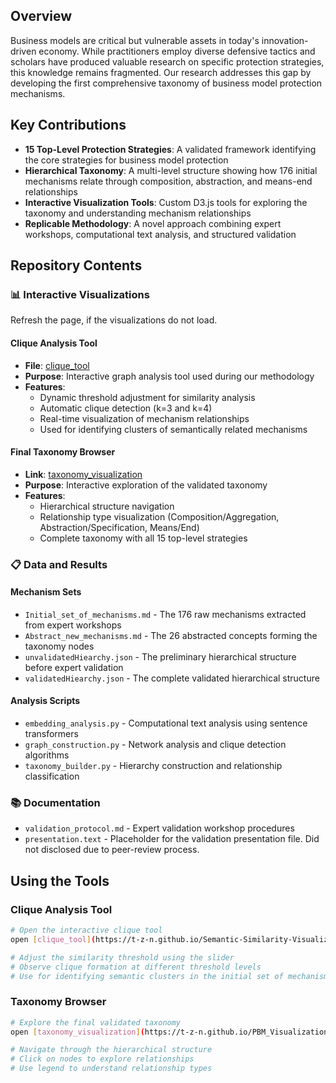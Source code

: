 ## Overview

Business models are critical but vulnerable assets in today's innovation-driven economy. While practitioners employ diverse defensive tactics and scholars have produced valuable research on specific protection strategies, this knowledge remains fragmented. Our research addresses this gap by developing the first comprehensive taxonomy of business model protection mechanisms.

## Key Contributions

- **15 Top-Level Protection Strategies**: A validated framework identifying the core strategies for business model protection
- **Hierarchical Taxonomy**: A multi-level structure showing how 176 initial mechanisms relate through composition, abstraction, and means-end relationships
- **Interactive Visualization Tools**: Custom D3.js tools for exploring the taxonomy and understanding mechanism relationships
- **Replicable Methodology**: A novel approach combining expert workshops, computational text analysis, and structured validation

## Repository Contents

### 📊 Interactive Visualizations

Refresh the page, if the visualizations do not load.

#### Clique Analysis Tool
- **File**: [clique_tool](https://t-z-n.github.io/Semantic-Similarity-Visualizer/)
- **Purpose**: Interactive graph analysis tool used during our methodology
- **Features**:
  - Dynamic threshold adjustment for similarity analysis
  - Automatic clique detection (k=3 and k=4)
  - Real-time visualization of mechanism relationships
  - Used for identifying clusters of semantically related mechanisms

#### Final Taxonomy Browser
- **Link**: [taxonomy_visualization](https://t-z-n.github.io/PBM_Visualization/)
- **Purpose**: Interactive exploration of the validated taxonomy
- **Features**:
  - Hierarchical structure navigation
  - Relationship type visualization (Composition/Aggregation, Abstraction/Specification, Means/End)
  - Complete taxonomy with all 15 top-level strategies

### 📋 Data and Results

#### Mechanism Sets
- `Initial_set_of_mechanisms.md` - The 176 raw mechanisms extracted from expert workshops
- `Abstract_new_mechanisms.md` - The 26 abstracted concepts forming the taxonomy nodes
- `unvalidatedHiearchy.json` - The preliminary hierarchical structure before expert validation
- `validatedHiearchy.json` - The complete validated hierarchical structure

#### Analysis Scripts
- `embedding_analysis.py` - Computational text analysis using sentence transformers
- `graph_construction.py` - Network analysis and clique detection algorithms
- `taxonomy_builder.py` - Hierarchy construction and relationship classification

### 📚 Documentation

- `validation_protocol.md` - Expert validation workshop procedures
- `presentation.text` - Placeholder for the validation presentation file. Did not disclosed due to peer-review process.

## Using the Tools

### Clique Analysis Tool
```bash
# Open the interactive clique tool
open [clique_tool](https://t-z-n.github.io/Semantic-Similarity-Visualizer/)

# Adjust the similarity threshold using the slider
# Observe clique formation at different threshold levels
# Use for identifying semantic clusters in the initial set of mechanisms
```

### Taxonomy Browser
```bash
# Explore the final validated taxonomy
open [taxonomy_visualization](https://t-z-n.github.io/PBM_Visualization/)

# Navigate through the hierarchical structure
# Click on nodes to explore relationships
# Use legend to understand relationship types
```

